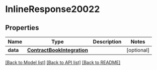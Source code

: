# InlineResponse20022

## Properties
Name | Type | Description | Notes
------------ | ------------- | ------------- | -------------
**data** | [**ContractBookIntegration**](ContractBookIntegration.md) |  | [optional] 

[[Back to Model list]](../README.md#documentation-for-models) [[Back to API list]](../README.md#documentation-for-api-endpoints) [[Back to README]](../README.md)


